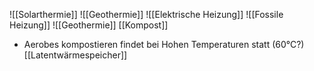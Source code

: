 ![[Solarthermie]]
![[Geothermie]]
![[Elektrische Heizung]]
![[Fossile Heizung]]
![[Geothermie]]
[[Kompost]]
- Aerobes kompostieren findet bei Hohen Temperaturen statt (60°C?)
[[Latentwärmespeicher]]